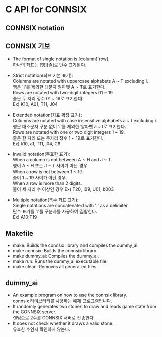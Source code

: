 # C API for CONNSIX
##	CONNSIX notation  
##	CONNSIX 기보
- The format of single notation is [column][row].  
  하나의 좌표는 [행][줄]로 단수 표기된다.

- Strict notation(좌표 기본 표기):  
			Columns are notated with uppercase alphabets A ~ T excluding I.  
			행은 'I'를 제외한 대문자 알파벳 A ~ T로 표기한다.   
			Rows are notated with two-digit integers 01 ~ 19.  
			줄은 두 자리 정수 01 ~ 19로 표기한다.  
			Ex) K10, A01, T11, J04  
   
- Extended notation(좌표 확장 표기):  
			Columns are notated with case insensitive alphabets a ~ t excluding i.  
			행은 대소문자 구분 없이 'i'를 제외한 알파벳 a ~ t로 표기한다.  
			Rows are notated with one or two digit integers 1 ~ 19.  
			줄은 한 자리 또는 두자리 정수 1 ~ 19로 표기한다.  
			Ex) k10, a1, T11, j04, C9  
			  
- Invalid notation(무효한 표기):  
			When a column is not between A ~ H and J ~ T.  
			행이 A ~ H 또는 J ~ T 사이가 아닌 경우.  
			When a row is not between 1 ~ 19.  
			줄이 1 ~ 19 사이가 아닌 경우.  
			When a row is more than 2 digits.  
			줄이 세 자리 수 이상인 경우
			Ex) T20, i09, U01, b003  
  
- Multiple notation(복수 좌표 표기):  
			Single notations are concatenated with ':' as a delimiter.  
			단수 표기를 ':'를 구분자를 사용하여 결합한다.  
			Ex) A10:T19  

## Makefile
- make: Builds the connsix library and compiles the dummy_ai.
- make connsix: Builds the connsix library.
- make dummy_ai: Compiles the dummy_ai.
- make run: Runs the dummy_ai executable file.
- make clean: Removes all generated files.

## dummy_ai
- An example program on how to use the connsix library.  
connsix 라이브러리를 사용하는 예제 프로그램입니다.  
- It randomly generates two stones to draw and reads game state from the CONNSIX server.  
랜덤으로 2수를 CONNSIX 서버로 전송한다.  
- It does not check whether it draws a valid stone.  
유효한 수인지 확인하지 않는다.

